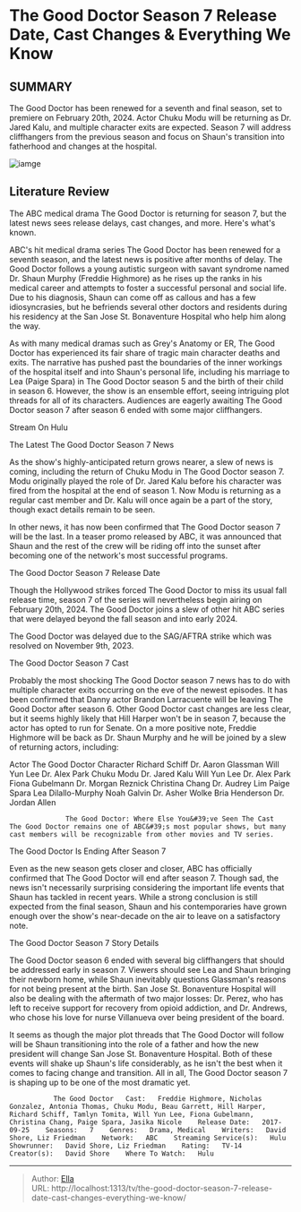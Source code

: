 # The Good Doctor Season 7 Release Date, Cast Changes &amp; Everything We Know


## SUMMARY 



  The Good Doctor has been renewed for a seventh and final season, set to premiere on February 20th, 2024.   Actor Chuku Modu will be returning as Dr. Jared Kalu, and multiple character exits are expected.   Season 7 will address cliffhangers from the previous season and focus on Shaun&#39;s transition into fatherhood and changes at the hospital.  

![iamge](https://static1.srcdn.com/wordpress/wp-content/uploads/2023/07/the-good-doctor-season-7-updates.jpg)

## Literature Review
The ABC medical drama The Good Doctor is returning for season 7, but the latest news sees release delays, cast changes, and more. Here&#39;s what&#39;s known.




ABC&#39;s hit medical drama series The Good Doctor has been renewed for a seventh season, and the latest news is positive after months of delay. The Good Doctor follows a young autistic surgeon with savant syndrome named Dr. Shaun Murphy (Freddie Highmore) as he rises up the ranks in his medical career and attempts to foster a successful personal and social life. Due to his diagnosis, Shaun can come off as callous and has a few idiosyncrasies, but he befriends several other doctors and residents during his residency at the San Jose St. Bonaventure Hospital who help him along the way.




As with many medical dramas such as Grey&#39;s Anatomy or ER, The Good Doctor has experienced its fair share of tragic main character deaths and exits. The narrative has pushed past the boundaries of the inner workings of the hospital itself and into Shaun&#39;s personal life, including his marriage to Lea (Paige Spara) in The Good Doctor season 5 and the birth of their child in season 6. However, the show is an ensemble effort, seeing intriguing plot threads for all of its characters. Audiences are eagerly awaiting The Good Doctor season 7 after season 6 ended with some major cliffhangers.

Stream On Hulu


 The Latest The Good Doctor Season 7 News 
         

As the show&#39;s highly-anticipated return grows nearer, a slew of news is coming, including the return of Chuku Modu in The Good Doctor season 7. Modu originally played the role of Dr. Jared Kalu before his character was fired from the hospital at the end of season 1. Now Modu is returning as a regular cast member and Dr. Kalu will once again be a part of the story, though exact details remain to be seen. 




In other news, it has now been confirmed that The Good Doctor season 7 will be the last. In a teaser promo released by ABC, it was announced that Shaun and the rest of the crew will be riding off into the sunset after becoming one of the network&#39;s most successful programs. 


 



 The Good Doctor Season 7 Release Date 
          

Though the Hollywood strikes forced The Good Doctor to miss its usual fall release time, season 7 of the series will nevertheless begin airing on February 20th, 2024. The Good Doctor joins a slew of other hit ABC series that were delayed beyond the fall season and into early 2024.






The Good Doctor was delayed due to the SAG/AFTRA strike which was resolved on November 9th, 2023.






 The Good Doctor Season 7 Cast 
          

Probably the most shocking The Good Doctor season 7 news has to do with multiple character exits occurring on the eve of the newest episodes. It has been confirmed that Danny actor Brandon Larracuente will be leaving The Good Doctor after season 6. Other Good Doctor cast changes are less clear, but it seems highly likely that Hill Harper won&#39;t be in season 7, because the actor has opted to run for Senate. On a more positive note, Freddie Highmore will be back as Dr. Shaun Murphy and he will be joined by a slew of returning actors, including:




 Actor  The Good Doctor Character   Richard Schiff  Dr. Aaron Glassman   Will Yun Lee  Dr. Alex Park   Chuku Modu  Dr. Jared Kalu   Will Yun Lee  Dr. Alex Park   Fiona Gubelmann  Dr. Morgan Reznick   Christina Chang  Dr. Audrey Lim   Paige Spara  Lea Dilallo-Murphy   Noah Galvin  Dr. Asher Wolke   Bria Henderson  Dr. Jordan Allen   



                  The Good Doctor: Where Else You&#39;ve Seen The Cast   The Good Doctor remains one of ABC&#39;s most popular shows, but many cast members will be recognizable from other movies and TV series.    






 The Good Doctor Is Ending After Season 7 
          

Even as the new season gets closer and closer, ABC has officially confirmed that The Good Doctor will end after season 7. Though sad, the news isn&#39;t necessarily surprising considering the important life events that Shaun has tackled in recent years. While a strong conclusion is still expected from the final season, Shaun and his contemporaries have grown enough over the show&#39;s near-decade on the air to leave on a satisfactory note. 



 The Good Doctor Season 7 Story Details 
          

The Good Doctor season 6 ended with several big cliffhangers that should be addressed early in season 7. Viewers should see Lea and Shaun bringing their newborn home, while Shaun inevitably questions Glassman&#39;s reasons for not being present at the birth. San Jose St. Bonaventure Hospital will also be dealing with the aftermath of two major losses: Dr. Perez, who has left to receive support for recovery from opioid addiction, and Dr. Andrews, who chose his love for nurse Villanueva over being president of the board.




It seems as though the major plot threads that The Good Doctor will follow will be Shaun transitioning into the role of a father and how the new president will change San Jose St. Bonaventure Hospital. Both of these events will shake up Shaun&#39;s life considerably, as he isn&#39;t the best when it comes to facing change and transition. All in all, The Good Doctor season 7 is shaping up to be one of the most dramatic yet.



 
               The Good Doctor   Cast:   Freddie Highmore, Nicholas Gonzalez, Antonia Thomas, Chuku Modu, Beau Garrett, Hill Harper, Richard Schiff, Tamlyn Tomita, Will Yun Lee, Fiona Gubelmann, Christina Chang, Paige Spara, Jasika Nicole    Release Date:   2017-09-25    Seasons:   7    Genres:   Drama, Medical    Writers:   David Shore, Liz Friedman    Network:   ABC    Streaming Service(s):   Hulu    Showrunner:   David Shore, Liz Friedman    Rating:   TV-14    Creator(s):   David Shore    Where To Watch:   Hulu      

---

> Author: [Ella](https://instagram.hk.cn/)  
> URL: http://localhost:1313/tv/the-good-doctor-season-7-release-date-cast-changes-everything-we-know/  

